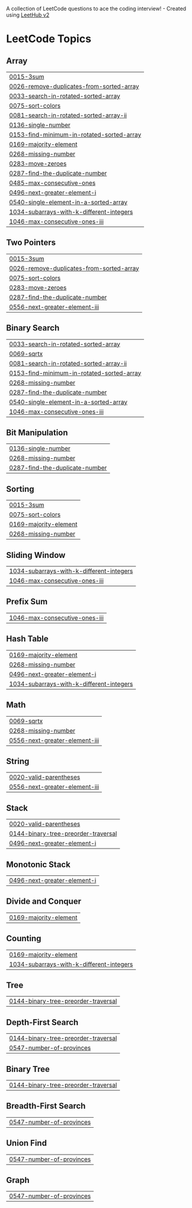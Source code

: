 A collection of LeetCode questions to ace the coding interview! - Created using [LeetHub v2](https://github.com/arunbhardwaj/LeetHub-2.0)
<!---LeetCode Topics Start-->
# LeetCode Topics
## Array
|  |
| ------- |
| [0015-3sum](https://github.com/kuldeepvashisth/leetcodeandgfg/tree/master/0015-3sum) |
| [0026-remove-duplicates-from-sorted-array](https://github.com/kuldeepvashisth/leetcodeandgfg/tree/master/0026-remove-duplicates-from-sorted-array) |
| [0033-search-in-rotated-sorted-array](https://github.com/kuldeepvashisth/leetcodeandgfg/tree/master/0033-search-in-rotated-sorted-array) |
| [0075-sort-colors](https://github.com/kuldeepvashisth/leetcodeandgfg/tree/master/0075-sort-colors) |
| [0081-search-in-rotated-sorted-array-ii](https://github.com/kuldeepvashisth/leetcodeandgfg/tree/master/0081-search-in-rotated-sorted-array-ii) |
| [0136-single-number](https://github.com/kuldeepvashisth/leetcodeandgfg/tree/master/0136-single-number) |
| [0153-find-minimum-in-rotated-sorted-array](https://github.com/kuldeepvashisth/leetcodeandgfg/tree/master/0153-find-minimum-in-rotated-sorted-array) |
| [0169-majority-element](https://github.com/kuldeepvashisth/leetcodeandgfg/tree/master/0169-majority-element) |
| [0268-missing-number](https://github.com/kuldeepvashisth/leetcodeandgfg/tree/master/0268-missing-number) |
| [0283-move-zeroes](https://github.com/kuldeepvashisth/leetcodeandgfg/tree/master/0283-move-zeroes) |
| [0287-find-the-duplicate-number](https://github.com/kuldeepvashisth/leetcodeandgfg/tree/master/0287-find-the-duplicate-number) |
| [0485-max-consecutive-ones](https://github.com/kuldeepvashisth/leetcodeandgfg/tree/master/0485-max-consecutive-ones) |
| [0496-next-greater-element-i](https://github.com/kuldeepvashisth/leetcodeandgfg/tree/master/0496-next-greater-element-i) |
| [0540-single-element-in-a-sorted-array](https://github.com/kuldeepvashisth/leetcodeandgfg/tree/master/0540-single-element-in-a-sorted-array) |
| [1034-subarrays-with-k-different-integers](https://github.com/kuldeepvashisth/leetcodeandgfg/tree/master/1034-subarrays-with-k-different-integers) |
| [1046-max-consecutive-ones-iii](https://github.com/kuldeepvashisth/leetcodeandgfg/tree/master/1046-max-consecutive-ones-iii) |
## Two Pointers
|  |
| ------- |
| [0015-3sum](https://github.com/kuldeepvashisth/leetcodeandgfg/tree/master/0015-3sum) |
| [0026-remove-duplicates-from-sorted-array](https://github.com/kuldeepvashisth/leetcodeandgfg/tree/master/0026-remove-duplicates-from-sorted-array) |
| [0075-sort-colors](https://github.com/kuldeepvashisth/leetcodeandgfg/tree/master/0075-sort-colors) |
| [0283-move-zeroes](https://github.com/kuldeepvashisth/leetcodeandgfg/tree/master/0283-move-zeroes) |
| [0287-find-the-duplicate-number](https://github.com/kuldeepvashisth/leetcodeandgfg/tree/master/0287-find-the-duplicate-number) |
| [0556-next-greater-element-iii](https://github.com/kuldeepvashisth/leetcodeandgfg/tree/master/0556-next-greater-element-iii) |
## Binary Search
|  |
| ------- |
| [0033-search-in-rotated-sorted-array](https://github.com/kuldeepvashisth/leetcodeandgfg/tree/master/0033-search-in-rotated-sorted-array) |
| [0069-sqrtx](https://github.com/kuldeepvashisth/leetcodeandgfg/tree/master/0069-sqrtx) |
| [0081-search-in-rotated-sorted-array-ii](https://github.com/kuldeepvashisth/leetcodeandgfg/tree/master/0081-search-in-rotated-sorted-array-ii) |
| [0153-find-minimum-in-rotated-sorted-array](https://github.com/kuldeepvashisth/leetcodeandgfg/tree/master/0153-find-minimum-in-rotated-sorted-array) |
| [0268-missing-number](https://github.com/kuldeepvashisth/leetcodeandgfg/tree/master/0268-missing-number) |
| [0287-find-the-duplicate-number](https://github.com/kuldeepvashisth/leetcodeandgfg/tree/master/0287-find-the-duplicate-number) |
| [0540-single-element-in-a-sorted-array](https://github.com/kuldeepvashisth/leetcodeandgfg/tree/master/0540-single-element-in-a-sorted-array) |
| [1046-max-consecutive-ones-iii](https://github.com/kuldeepvashisth/leetcodeandgfg/tree/master/1046-max-consecutive-ones-iii) |
## Bit Manipulation
|  |
| ------- |
| [0136-single-number](https://github.com/kuldeepvashisth/leetcodeandgfg/tree/master/0136-single-number) |
| [0268-missing-number](https://github.com/kuldeepvashisth/leetcodeandgfg/tree/master/0268-missing-number) |
| [0287-find-the-duplicate-number](https://github.com/kuldeepvashisth/leetcodeandgfg/tree/master/0287-find-the-duplicate-number) |
## Sorting
|  |
| ------- |
| [0015-3sum](https://github.com/kuldeepvashisth/leetcodeandgfg/tree/master/0015-3sum) |
| [0075-sort-colors](https://github.com/kuldeepvashisth/leetcodeandgfg/tree/master/0075-sort-colors) |
| [0169-majority-element](https://github.com/kuldeepvashisth/leetcodeandgfg/tree/master/0169-majority-element) |
| [0268-missing-number](https://github.com/kuldeepvashisth/leetcodeandgfg/tree/master/0268-missing-number) |
## Sliding Window
|  |
| ------- |
| [1034-subarrays-with-k-different-integers](https://github.com/kuldeepvashisth/leetcodeandgfg/tree/master/1034-subarrays-with-k-different-integers) |
| [1046-max-consecutive-ones-iii](https://github.com/kuldeepvashisth/leetcodeandgfg/tree/master/1046-max-consecutive-ones-iii) |
## Prefix Sum
|  |
| ------- |
| [1046-max-consecutive-ones-iii](https://github.com/kuldeepvashisth/leetcodeandgfg/tree/master/1046-max-consecutive-ones-iii) |
## Hash Table
|  |
| ------- |
| [0169-majority-element](https://github.com/kuldeepvashisth/leetcodeandgfg/tree/master/0169-majority-element) |
| [0268-missing-number](https://github.com/kuldeepvashisth/leetcodeandgfg/tree/master/0268-missing-number) |
| [0496-next-greater-element-i](https://github.com/kuldeepvashisth/leetcodeandgfg/tree/master/0496-next-greater-element-i) |
| [1034-subarrays-with-k-different-integers](https://github.com/kuldeepvashisth/leetcodeandgfg/tree/master/1034-subarrays-with-k-different-integers) |
## Math
|  |
| ------- |
| [0069-sqrtx](https://github.com/kuldeepvashisth/leetcodeandgfg/tree/master/0069-sqrtx) |
| [0268-missing-number](https://github.com/kuldeepvashisth/leetcodeandgfg/tree/master/0268-missing-number) |
| [0556-next-greater-element-iii](https://github.com/kuldeepvashisth/leetcodeandgfg/tree/master/0556-next-greater-element-iii) |
## String
|  |
| ------- |
| [0020-valid-parentheses](https://github.com/kuldeepvashisth/leetcodeandgfg/tree/master/0020-valid-parentheses) |
| [0556-next-greater-element-iii](https://github.com/kuldeepvashisth/leetcodeandgfg/tree/master/0556-next-greater-element-iii) |
## Stack
|  |
| ------- |
| [0020-valid-parentheses](https://github.com/kuldeepvashisth/leetcodeandgfg/tree/master/0020-valid-parentheses) |
| [0144-binary-tree-preorder-traversal](https://github.com/kuldeepvashisth/leetcodeandgfg/tree/master/0144-binary-tree-preorder-traversal) |
| [0496-next-greater-element-i](https://github.com/kuldeepvashisth/leetcodeandgfg/tree/master/0496-next-greater-element-i) |
## Monotonic Stack
|  |
| ------- |
| [0496-next-greater-element-i](https://github.com/kuldeepvashisth/leetcodeandgfg/tree/master/0496-next-greater-element-i) |
## Divide and Conquer
|  |
| ------- |
| [0169-majority-element](https://github.com/kuldeepvashisth/leetcodeandgfg/tree/master/0169-majority-element) |
## Counting
|  |
| ------- |
| [0169-majority-element](https://github.com/kuldeepvashisth/leetcodeandgfg/tree/master/0169-majority-element) |
| [1034-subarrays-with-k-different-integers](https://github.com/kuldeepvashisth/leetcodeandgfg/tree/master/1034-subarrays-with-k-different-integers) |
## Tree
|  |
| ------- |
| [0144-binary-tree-preorder-traversal](https://github.com/kuldeepvashisth/leetcodeandgfg/tree/master/0144-binary-tree-preorder-traversal) |
## Depth-First Search
|  |
| ------- |
| [0144-binary-tree-preorder-traversal](https://github.com/kuldeepvashisth/leetcodeandgfg/tree/master/0144-binary-tree-preorder-traversal) |
| [0547-number-of-provinces](https://github.com/kuldeepvashisth/leetcodeandgfg/tree/master/0547-number-of-provinces) |
## Binary Tree
|  |
| ------- |
| [0144-binary-tree-preorder-traversal](https://github.com/kuldeepvashisth/leetcodeandgfg/tree/master/0144-binary-tree-preorder-traversal) |
## Breadth-First Search
|  |
| ------- |
| [0547-number-of-provinces](https://github.com/kuldeepvashisth/leetcodeandgfg/tree/master/0547-number-of-provinces) |
## Union Find
|  |
| ------- |
| [0547-number-of-provinces](https://github.com/kuldeepvashisth/leetcodeandgfg/tree/master/0547-number-of-provinces) |
## Graph
|  |
| ------- |
| [0547-number-of-provinces](https://github.com/kuldeepvashisth/leetcodeandgfg/tree/master/0547-number-of-provinces) |
<!---LeetCode Topics End-->